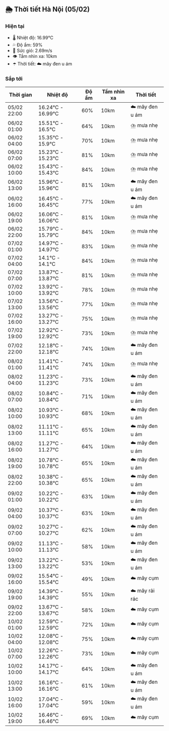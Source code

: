 ## 🌦️ Thời tiết Hà Nội (05/02)

### Hiện tại

- 🌡️ Nhiệt độ: 16.99℃
- 💦 Độ ẩm: 59%
- 💨 Sức gió: 2.69m/s
- 👁️ Tầm nhìn xa: 10km
- ☂️ Thời tiết: ☁️ mây đen u ám

### Sắp tới

| Thời gian | Nhiệt độ | Độ ẩm | Tầm nhìn xa | Thời tiết |
| --- | --- | --- | --- | --- |
| 05/02 22:00 | 16.24℃ - 16.99℃ | 60% | 10km | ☁️ mây đen u ám |
| 06/02 01:00 | 15.51℃ - 16.5℃ | 64% | 10km | ⛈️ mưa nhẹ |
| 06/02 04:00 | 15.35℃ - 15.9℃ | 70% | 10km | ⛈️ mưa nhẹ |
| 06/02 07:00 | 15.23℃ - 15.23℃ | 81% | 10km | ⛈️ mưa nhẹ |
| 06/02 10:00 | 15.43℃ - 15.43℃ | 84% | 10km | ⛈️ mưa nhẹ |
| 06/02 13:00 | 15.96℃ - 15.96℃ | 81% | 10km | ☁️ mây đen u ám |
| 06/02 16:00 | 16.45℃ - 16.45℃ | 77% | 10km | ☁️ mây đen u ám |
| 06/02 19:00 | 16.06℃ - 16.06℃ | 81% | 10km | ⛈️ mưa nhẹ |
| 06/02 22:00 | 15.79℃ - 15.79℃ | 84% | 10km | ⛈️ mưa nhẹ |
| 07/02 01:00 | 14.97℃ - 14.97℃ | 83% | 10km | ⛈️ mưa nhẹ |
| 07/02 04:00 | 14.1℃ - 14.1℃ | 84% | 10km | ⛈️ mưa nhẹ |
| 07/02 07:00 | 13.87℃ - 13.87℃ | 81% | 10km | ⛈️ mưa nhẹ |
| 07/02 10:00 | 13.92℃ - 13.92℃ | 78% | 10km | ⛈️ mưa nhẹ |
| 07/02 13:00 | 13.56℃ - 13.56℃ | 77% | 10km | ⛈️ mưa nhẹ |
| 07/02 16:00 | 13.27℃ - 13.27℃ | 75% | 10km | ⛈️ mưa nhẹ |
| 07/02 19:00 | 12.92℃ - 12.92℃ | 73% | 10km | ⛈️ mưa nhẹ |
| 07/02 22:00 | 12.18℃ - 12.18℃ | 74% | 10km | ☁️ mây đen u ám |
| 08/02 01:00 | 11.41℃ - 11.41℃ | 74% | 10km | ⛈️ mưa nhẹ |
| 08/02 04:00 | 11.23℃ - 11.23℃ | 73% | 10km | ☁️ mây đen u ám |
| 08/02 07:00 | 10.84℃ - 10.84℃ | 71% | 10km | ☁️ mây đen u ám |
| 08/02 10:00 | 10.93℃ - 10.93℃ | 68% | 10km | ☁️ mây đen u ám |
| 08/02 13:00 | 11.11℃ - 11.11℃ | 65% | 10km | ☁️ mây đen u ám |
| 08/02 16:00 | 11.27℃ - 11.27℃ | 64% | 10km | ☁️ mây đen u ám |
| 08/02 19:00 | 10.78℃ - 10.78℃ | 65% | 10km | ☁️ mây đen u ám |
| 08/02 22:00 | 10.38℃ - 10.38℃ | 65% | 10km | ☁️ mây đen u ám |
| 09/02 01:00 | 10.22℃ - 10.22℃ | 63% | 10km | ☁️ mây đen u ám |
| 09/02 04:00 | 10.37℃ - 10.37℃ | 63% | 10km | ☁️ mây đen u ám |
| 09/02 07:00 | 10.27℃ - 10.27℃ | 62% | 10km | ☁️ mây đen u ám |
| 09/02 10:00 | 11.13℃ - 11.13℃ | 58% | 10km | ☁️ mây đen u ám |
| 09/02 13:00 | 13.22℃ - 13.22℃ | 53% | 10km | ☁️ mây đen u ám |
| 09/02 16:00 | 15.54℃ - 15.54℃ | 49% | 10km | ☁️ mây cụm |
| 09/02 19:00 | 14.39℃ - 14.39℃ | 55% | 10km | ☁️ mây rải rác |
| 09/02 22:00 | 13.67℃ - 13.67℃ | 58% | 10km | ☁️ mây cụm |
| 10/02 01:00 | 12.59℃ - 12.59℃ | 72% | 10km | ☁️ mây cụm |
| 10/02 04:00 | 12.08℃ - 12.08℃ | 75% | 10km | ☁️ mây cụm |
| 10/02 07:00 | 12.26℃ - 12.26℃ | 73% | 10km | ☁️ mây cụm |
| 10/02 10:00 | 14.17℃ - 14.17℃ | 64% | 10km | ☁️ mây đen u ám |
| 10/02 13:00 | 16.16℃ - 16.16℃ | 61% | 10km | ☁️ mây đen u ám |
| 10/02 16:00 | 17.04℃ - 17.04℃ | 59% | 10km | ☁️ mây đen u ám |
| 10/02 19:00 | 16.46℃ - 16.46℃ | 69% | 10km | ☁️ mây cụm |
